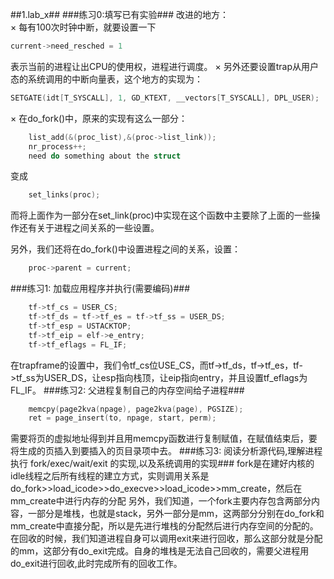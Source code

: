 ##1.lab_x##
###练习0:填写已有实验###
改进的地方：<br />
× 每有100次时钟中断，就要设置一下
```c
current->need_resched = 1
```
表示当前的进程让出CPU的使用权，进程进行调度。
× 另外还要设置trap从用户态的系统调用的中断向量表，这个地方的实现为：
```c
SETGATE(idt[T_SYSCALL], 1, GD_KTEXT, __vectors[T_SYSCALL], DPL_USER);
```
× 在do_fork()中，原来的实现有这么一部分：<br />
```c
    list_add(&(proc_list),&(proc->list_link));
    nr_process++;
    need do something about the struct
```
 变成
```c
    set_links(proc);
```
 而将上面作为一部分在set_link(proc)中实现在这个函数中主要除了上面的一些操作还有关于进程之间关系的一些设置。

另外，我们还将在do_fork()中设置进程之间的关系，设置：
```c
    proc->parent = current;
```
###练习1:    加载应用程序并执行(需要编码)###
```c
    tf->tf_cs = USER_CS;
    tf->tf_ds = tf->tf_es = tf->tf_ss = USER_DS;
    tf->tf_esp = USTACKTOP;
    tf->tf_eip = elf->e_entry;
    tf->tf_eflags = FL_IF;
```
在trapframe的设置中，我们令tf_cs位USE_CS，而tf->tf_ds，tf->tf_es，tf->tf_ss为USER_DS，让esp指向栈顶，让eip指向entry，并且设置tf_eflags为FL_IF。
###练习2:    父进程复制自己的内存空间给子进程###
```c
    memcpy(page2kva(npage), page2kva(page), PGSIZE);
    ret = page_insert(to, npage, start, perm);
```
需要将页的虚拟地址得到并且用memcpy函数进行复制赋值，在赋值结束后，要将生成的页插入到要插入的页目录项中去。
###练习3:    阅读分析源代码,理解进程执行	fork/exec/wait/exit	的实现,以及系统调用的实现###
   fork是在建好内核的idle线程之后所有线程的建立方式，实则调用关系是do_fork>>load_icode>>do_execve>>load_icode>>mm_create，然后在mm_create中进行内存的分配
   另外，我们知道，一个fork主要内存包含两部分内容，一部分是堆栈，也就是stack，另外一部分是mm，这两部分分别在do_fork和mm_create中直接分配，所以是先进行堆栈的分配然后进行内存空间的分配的。
   在回收的时候，我们知道进程自身可以调用exit来进行回收，那么这部分就是分配的mm，这部分有do_exit完成。自身的堆栈是无法自己回收的，需要父进程用do_exit进行回收,此时完成所有的回收工作。
